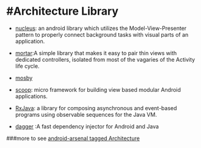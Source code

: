 #Architecture Library
===
+ [nucleus](https://github.com/konmik/nucleus):  an android library which utilizes the Model-View-Presenter pattern to properly connect background tasks with visual parts of an application.
+ [mortar](https://github.com/square/mortar):A simple library that makes it easy to pair thin views with dedicated controllers, isolated from most of the vagaries of the Activity life cycle.

+ [mosby](https://github.com/sockeqwe/mosby/)
+ [scoop](https://github.com/lyft/scoop): micro framework for building view based modular Android applications.
+ [RxJava](https://github.com/ReactiveX/RxJava): a library for composing asynchronous and event-based programs using observable sequences for the Java VM.
+ [dagger](https://github.com/square/dagger) :A fast dependency injector for Android and Java

###more to see
[android-arsenal tagged Architecture](https://android-arsenal.com/tag/7)
